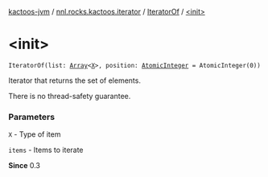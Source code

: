 [kactoos-jvm](../../index.md) / [nnl.rocks.kactoos.iterator](../index.md) / [IteratorOf](index.md) / [&lt;init&gt;](./-init-.md)

# &lt;init&gt;

`IteratorOf(list: `[`Array`](https://kotlinlang.org/api/latest/jvm/stdlib/kotlin/-array/index.html)`<`[`X`](index.md#X)`>, position: `[`AtomicInteger`](http://docs.oracle.com/javase/8/docs/api/java/util/concurrent/atomic/AtomicInteger.html)` = AtomicInteger(0))`

Iterator that returns the set of elements.

There is no thread-safety guarantee.

### Parameters

`X` - Type of item

`items` - Items to iterate

**Since**
0.3

